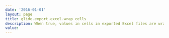 ```yaml
---
date: '2016-01-01'
layout: page
title: glide.export.excel.wrap_cells
description: When true, values in cells in exported Excel files are wrapped automatically. When false, the width of exported Excel columns is resized to fit 256 characters and values are not wrapped.
value:  
---
```

